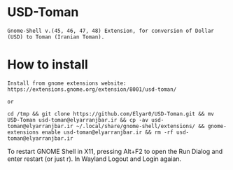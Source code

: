 # USD-Toman
```
Gnome-Shell v.(45, 46, 47, 48) Extension, for conversion of Dollar (USD) to Toman (Iranian Toman).

```
# How to install
```
Install from gnome extensions website:
https://extensions.gnome.org/extension/8001/usd-toman/

or

cd /tmp && git clone https://github.com/Elyar0/USD-Toman.git && mv USD-Toman usd-toman@elyarranjbar.ir && cp -av usd-toman@elyarranjbar.ir ~/.local/share/gnome-shell/extensions/ && gnome-extensions enable usd-toman@elyarranjbar.ir && rm -rf usd-toman@elyarranjbar.ir

```
To restart GNOME Shell in X11, pressing Alt+F2 to open the Run Dialog and enter restart 
(or just r). 
In Wayland Logout and Login agaian.
